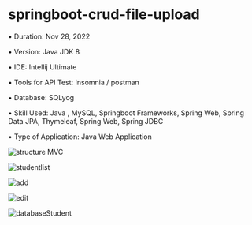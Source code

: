 # springboot-crud-file-upload

• Duration: Nov 28, 2022

• Version: Java JDK 8

• IDE: Intellij Ultimate

• Tools for API Test: Insomnia / postman

• Database: SQLyog

• Skill Used: Java , MySQL, Springboot Frameworks, Spring Web, Spring Data JPA, Thymeleaf, Spring Web, Spring JDBC 

• Type of Application: Java Web Application

![structure MVC](https://user-images.githubusercontent.com/55613764/204408381-cc529d96-e96b-4884-9af8-8cb4308cfe24.PNG)

![studentlist](https://user-images.githubusercontent.com/55613764/204408408-6f19351c-2ff4-4bf7-aaed-d8a490194394.PNG)

![add](https://user-images.githubusercontent.com/55613764/204408426-fc9a4318-4ab1-4063-9eb2-29600fd6bba4.PNG)

![edit](https://user-images.githubusercontent.com/55613764/204408440-c744ce04-c7d2-4ad2-bc49-a6d86768169b.PNG)

![databaseStudent](https://user-images.githubusercontent.com/55613764/204408448-99461097-5d01-4e01-85a6-508da0c2ce48.PNG)
